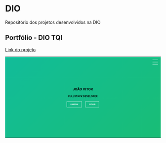 # DIO

Repositório dos projetos desenvolvidos na DIO

## Portfólio - DIO TQI

[Link do projeto](https://joao-vitorg.github.io/dio/portifolio/)

![](./portifolio/.github/header.png)
